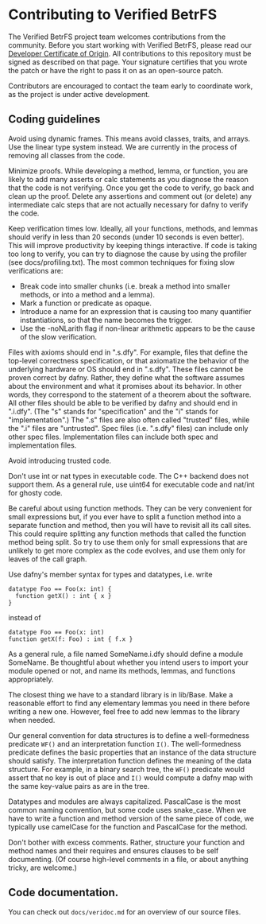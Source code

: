 # Contributing to Verified BetrFS

The Verified BetrFS project team welcomes contributions from the community. Before you start working with Verified BetrFS, please read our [Developer Certificate of Origin](https://cla.vmware.com/dco). All
contributions to this repository must be signed as described on that
page. Your signature certifies that you wrote the patch or have the
right to pass it on as an open-source patch.

Contributors are encouraged to contact the team early to coordinate
work, as the project is under active development.

## Coding guidelines

Avoid using dynamic frames.  This means avoid classes, traits, and
arrays.  Use the linear type system instead.  We are currently in the
process of removing all classes from the code.

Minimize proofs.  While developing a method, lemma, or function, you
are likely to add many asserts or calc statements as you diagnose the
reason that the code is not verifying.  Once you get the code to
verify, go back and clean up the proof.  Delete any assertions and
comment out (or delete) any intermediate calc steps that are not
actually necessary for dafny to verify the code.

Keep verification times low.  Ideally, all your functions, methods,
and lemmas should verify in less than 20 seconds (under 10 seconds is
even better).  This will improve productivity by keeping things
interactive.  If code is taking too long to verify, you can try to
diagnose the cause by using the profiler (see docs/profiling.txt).
The most common techniques for fixing slow verifications are:
- Break code into smaller chunks (i.e. break a method into smaller
  methods, or into a method and a lemma).
- Mark a function or predicate as opaque.
- Introduce a name for an expression that is causing too many
  quantifier instantiations, so that the name becomes the trigger.
- Use the -noNLarith flag if non-linear arithmetic appears to be the
  cause of the slow verification.

Files with axioms should end in ".s.dfy".  For example, files that
define the top-level correctness specification, or that axiomatize the
behavior of the underlying hardware or OS should end in ".s.dfy".
These files cannot be proven correct by dafny.  Rather, they define
what the software assumes about the environment and what it promises
about its behavior.  In other words, they correspond to the statement
of a theorem about the software.  All other files should be able to be
verified by dafny and should end in ".i.dfy".  (The "s" stands for
"specification" and the "i" stands for "implementation".)
The ".s" files are also often called "trusted" files, while the ".i"
files are "untrusted".
Spec files (i.e. ".s.dfy" files) can include only other spec files.
Implementation files can include both spec and implementation files.

Avoid introducing trusted code.

Don't use int or nat types in executable code.  The C++ backend does
not support them.  As a general rule, use uint64 for executable code
and nat/int for ghosty code.

Be careful about using function methods.  They can be very convenient
for small expressions but, if you ever have to split a function method
into a separate function and method, then you will have to revisit all
its call sites.  This could require splitting any function methods
that called the function method being split.  So try to use them only
for small expressions that are unlikely to get more complex as the
code evolves, and use them only for leaves of the call graph.

Use dafny's member syntax for types and datatypes, i.e. write
```
datatype Foo == Foo(x: int) {
  function getX() : int { x }
}
```
instead of
```
datatype Foo == Foo(x: int)
function getX(f: Foo) : int { f.x }
```

As a general rule, a file named SomeName.i.dfy should define a module
SomeName.  Be thoughtful about whether you intend users to import your
module opened or not, and name its methods, lemmas, and functions
appropriately.

The closest thing we have to a standard library is in lib/Base.  Make
a reasonable effort to find any elementary lemmas you need in there
before writing a new one.  However, feel free to add new lemmas to the
library when needed.

Our general convention for data structures is to define a
well-formedness predicate `WF()` and an interpretation function `I()`.
The well-formedness predicate defines the basic properties that an
instance of the data structure should satisfy.  The interpretation
function defines the meaning of the data structure.  For example, in a
binary search tree, the `WF()` predicate would assert that no key is
out of place and `I()` would compute a dafny map with the same
key-value pairs as are in the tree.

Datatypes and modules are always capitalized.  PascalCase is the most
common naming convention, but some code uses snake_case.  When we have
to write a function and method version of the same piece of code, we
typically use camelCase for the function and PascalCase for the
method.

Don't bother with excess comments.  Rather, structure your function
and method names and their requires and ensures clauses to be self
documenting.  (Of course high-level comments in a file, or about
anything tricky, are welcome.)

## Code documentation.

You can check out `docs/veridoc.md` for an overview of our source files.
